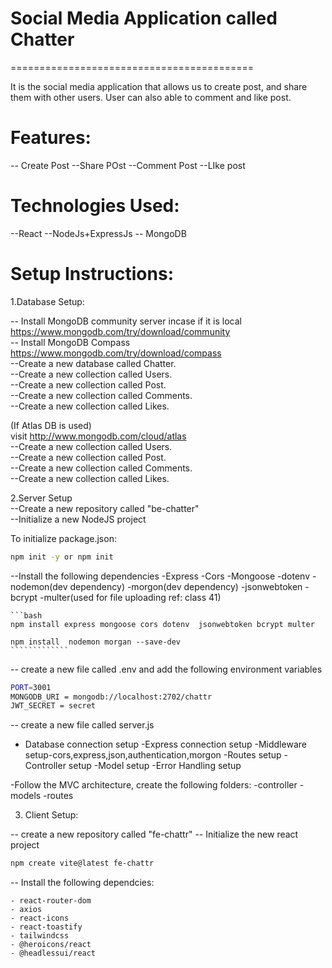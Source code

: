 # Social Media Application called Chatter
==========================================

It is the social media application that allows us to create post, and share them with other users. User can also able to comment and like post.

# Features:

-- Create Post
--Share POst
--Comment Post
--LIke post

# Technologies Used:
--React
--NodeJs+ExpressJs
-- MongoDB

# Setup Instructions:
1.Database Setup:

  -- Install MongoDB community server incase if it is local  
      https://www.mongodb.com/try/download/community              
  -- Install MongoDB Compass                  
           https://www.mongodb.com/try/download/compass                    
  --Create a new database called Chatter.   
  --Create a new collection called Users.   
  --Create a new collection called Post.    
  --Create a new collection called Comments.    
  --Create a new collection called Likes.     
 
  (If Atlas DB is used)    
  visit http://www.mongodb.com/cloud/atlas     
  --Create a new collection called Users.     
  --Create a new collection called Post.     
  --Create a new collection called Comments.     
  --Create a new collection called Likes.      
   
2.Server Setup    
--Create a new repository called "be-chatter"    
--Initialize a new NodeJS project
  
  To initialize package.json:
  ```bash
npm init -y or npm init         
````````````


--Install the following dependencies
    -Express
    -Cors
    -Mongoose
    -dotenv
    -nodemon(dev dependency)
    -morgon(dev dependency)
    -jsonwebtoken
    -bcrypt
    -multer(used for file uploading ref: class 41)

    ```bash
    npm install express mongoose cors dotenv  jsonwebtoken bcrypt multer    

    npm install  nodemon morgan --save-dev
    `````````````

-- create a new file called .env and add the following environment variables

```bash
PORT=3001
MONGODB_URI = mongodb://localhost:2702/chattr
JWT_SECRET = secret             
```````````````

-- create a new file called server.js
   - Database connection setup
   -Express connection setup
   -Middleware setup-cors,express,json,authentication,morgon
   -Routes setup
   -Controller setup
   -Model setup
   -Error Handling setup

  -Follow the MVC architecture, create the following folders:
      -controller
      -models
      -routes

  3. Client Setup:

  -- create a new repository called "fe-chattr"
  -- Initialize the new react project

  ```bash
  npm create vite@latest fe-chattr              
  ````````   

  -- Install the following dependcies:     
       
    - react-router-dom   
    - axios    
    - react-icons    
    - react-toastify    
    - tailwindcss       
    - @heroicons/react      
    - @headlessui/react     
